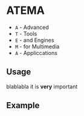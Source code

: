 # ATEMA

* `A` - Advanced
* `T` - Tools
* `E` - and Engines
* `M` - for Multimedia
* `A` - Appliccations

## Usage

blablabla it is **very** important

## Example
